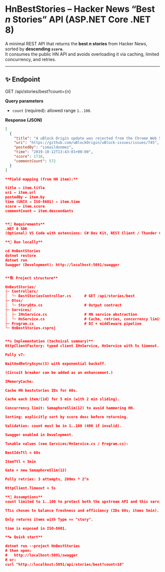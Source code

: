 # HnBestStories – Hacker News “Best _n_ Stories” API (ASP.NET Core .NET 8)

A minimal REST API that returns the **best _n_ stories** from Hacker News, sorted by **descending `score`**.  
It consumes the public HN API and avoids overloading it via caching, limited concurrency, and retries.

---

## ✨ Endpoint

GET /api/stories/best?count={n}


**Query parameters**
- `count` (required): allowed range `1..100`.

**Response (JSON)**
```json
[
  {
    "title": "A uBlock Origin update was rejected from the Chrome Web Store",
    "uri": "https://github.com/uBlockOrigin/uBlock-issues/issues/745",
    "postedBy": "ismaildonmez",
    "time": "2019-10-12T13:43:01+00:00",
    "score": 1716,
    "commentCount": 572
  }
]

**Field mapping (from HN item):**

title ← item.title
uri ← item.url
postedBy ← item.by
time (UNIX → ISO-8601) ← item.time
score ← item.score
commentCount ← item.descendants


**🧰 Requirements**
.NET 8 SDK
(Optional) VS Code with extensions: C# Dev Kit, REST Client / Thunder Client

**🚀 Run locally**

cd HnBestStories
dotnet restore
dotnet run
Swagger (Development): http://localhost:5091/swagger


**🏗️ Project structure**

HnBestStories/
├─ Controllers/
│  └─ BestStoriesController.cs      # GET /api/stories/best
├─ Dtos/
│  └─ StoryDto.cs                   # Output contract
├─ Services/
│  ├─ IHnService.cs                 # HN service abstraction
│  └─ HnService.cs                  # Cache, retries, concurrency limiting
├─ Program.cs                       # DI + middleware pipeline
└─ HnBestStories.csproj


**⚙️ Implementation (technical summary)**
HttpClientFactory: typed client IHnService, HnService with 5s timeout.

Polly v7:

WaitAndRetryAsync(3) with exponential backoff.

(Circuit breaker can be added as an enhancement.)

IMemoryCache:

Cache HN beststories IDs for 60s.

Cache each item/{id} for 5 min (with 2 min sliding).

Concurrency limit: SemaphoreSlim(12) to avoid hammering HN.

Sorting: explicitly sort by score desc before returning.

Validation: count must be in 1..100 (400 if invalid).

Swagger enabled in Development.

Tunable values (see Services/HnService.cs / Program.cs):

BestIdsTtl = 60s

ItemTtl = 5min

Gate = new SemaphoreSlim(12)

Polly retries: 3 attempts, 200ms * 2^n

HttpClient.Timeout = 5s

**📝 Assumptions**
count limited to 1..100 to protect both the upstream API and this service.

TTLs chosen to balance freshness and efficiency (IDs 60s; items 5min).

Only returns items with Type == "story".

time is exposed in ISO-8601.

**▶️ Quick start**

dotnet run --project HnBestStories
# then open:
#   http://localhost:5091/swagger
# or:
curl "http://localhost:5091/api/stories/best?count=10"